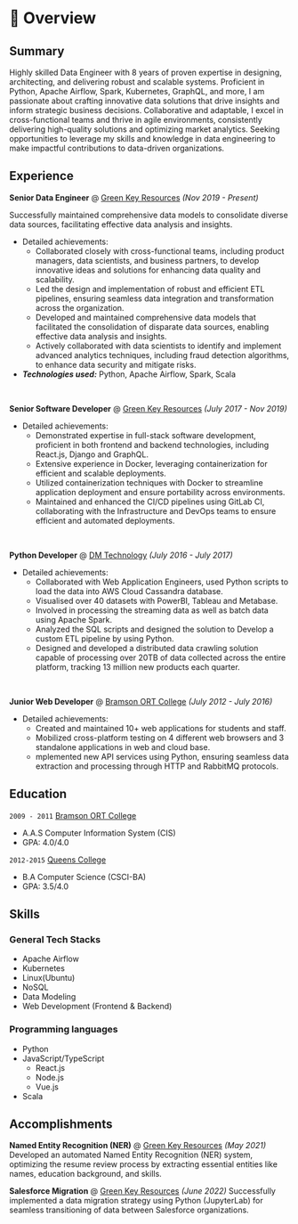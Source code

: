 # 📖 Overview

## Summary

Highly skilled Data Engineer with 8 years of proven expertise in designing, architecting, and delivering robust and scalable systems. Proficient in Python, Apache Airflow, Spark, Kubernetes, GraphQL, and more, I am passionate about crafting innovative data solutions that drive insights and inform strategic business decisions. Collaborative and adaptable, I excel in cross-functional teams and thrive in agile environments, consistently delivering high-quality solutions and optimizing market analytics. Seeking opportunities to leverage my skills and knowledge in data engineering to make impactful contributions to data-driven organizations.

## Experience

**Senior Data Engineer** @ [Green Key Resources](https://www.greenkeyllc.com/) _(Nov 2019 - Present)_

 Successfully maintained comprehensive data models to consolidate diverse data sources, facilitating effective data analysis and insights.
- Detailed achievements:
  - Collaborated closely with cross-functional teams, including product managers, data scientists, and business partners, to develop innovative ideas and solutions for enhancing data quality and scalability.
  - Led the design and implementation of robust and efficient ETL pipelines, ensuring seamless data integration and transformation across the organization.
  - Developed and maintained comprehensive data models that facilitated the consolidation of disparate data sources, enabling effective data analysis and insights.
  - Actively collaborated with data scientists to identify and implement advanced analytics techniques, including fraud detection algorithms, to enhance data security and mitigate risks.
- _**Technologies used:**_ Python, Apache Airflow, Spark, Scala

&nbsp;

**Senior Software Developer** @ [Green Key Resources](https://www.greenkeyllc.com/) _(July 2017 - Nov 2019)_

- Detailed achievements:
  - Demonstrated expertise in full-stack software development, proficient in both frontend and backend technologies, including React.js, Django and GraphQL.
  - Extensive experience in Docker, leveraging containerization for efficient and scalable deployments.
  - Utilized containerization techniques with Docker to streamline application deployment and ensure portability across environments.
  - Maintained and enhanced the CI/CD pipelines using GitLab CI, collaborating with the Infrastructure and DevOps teams to ensure efficient and automated deployments.

&nbsp;

**Python Developer** @ [DM Technology](https://dmtech.com/) _(July 2016 - July 2017)_

- Detailed achievements:
  - Collaborated with Web Application Engineers, used Python scripts to load the data into AWS Cloud Cassandra database.
  - Visualised over 40 datasets with PowerBI, Tableau and Metabase.
  - Involved in processing the streaming data as well as batch data using Apache Spark.
  - Analyzed the SQL scripts and designed the solution to Develop a custom ETL pipeline by using Python.
  - Designed and developed a distributed data crawling solution capable of processing over 20TB of data collected across the entire platform, tracking 13 million new products each quarter.

&nbsp;

**Junior Web Developer** @ [Bramson ORT College](https://bramsonort.edu/) _(July 2012 - July 2016)_
- Detailed achievements:
  - Created and maintained 10+ web applications for students and staff.
  - Mobilized cross-platform testing on 4 different web browsers and 3 standalone applications in web and cloud base.
  - mplemented new API services using Python, ensuring seamless data extraction and processing through HTTP and RabbitMQ protocols.

## Education

`2009 - 2011` [Bramson ORT College](https://bramsonort.edu/)
- A.A.S Computer Information System (CIS)
- GPA: 4.0/4.0

`2012-2015` [Queens College](https://www.qc.cuny.edu/)
- B.A Computer Science (CSCI-BA)
- GPA: 3.5/4.0

## Skills

### General Tech Stacks
- Apache Airflow 
- Kubernetes
- Linux(Ubuntu)
- NoSQL
- Data Modeling
- Web Development (Frontend & Backend)

### Programming languages
- Python
- JavaScript/TypeScript
  - React.js
  - Node.js
  - Vue.js
- Scala


## Accomplishments
**Named Entity Recognition (NER)** @ [Green Key Resources](https://www.greenkeyllc.com/) _(May 2021)_
Developed an automated Named Entity Recognition (NER) system, optimizing the resume review process by extracting essential entities like names, education background, and skills.

**Salesforce Migration** @ [Green Key Resources](https://www.greenkeyllc.com/) _(June 2022)_
Successfully implemented a data migration strategy using Python (JupyterLab) for seamless transitioning of data between Salesforce organizations.